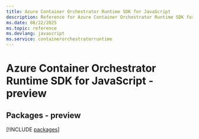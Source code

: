 ```yaml
---
title: Azure Container Orchestrator Runtime SDK for JavaScript
description: Reference for Azure Container Orchestrator Runtime SDK for JavaScript
ms.date: 08/22/2025
ms.topic: reference
ms.devlang: javascript
ms.service: containerorchestratorruntime
---
```

# Azure Container Orchestrator Runtime SDK for JavaScript - preview
## Packages - preview
[!INCLUDE [packages](container-orchestrator-runtime-index.md)]